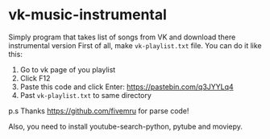 # vk-music-instrumental
Simply program that takes list of songs from VK and download there instrumental version
First of all, make <code>vk-playlist.txt</code> file. You can do it like this:
1. Go to vk page of you playlist
2. Click F12
3. Paste this code and click Enter:
https://pastebin.com/q3JYYLq4
4. Past <code>vk-playlist.txt</code> to same directory

p.s Thanks https://github.com/fivemru for parse code!

Also, you need to install youtube-search-python, pytube and moviepy.
